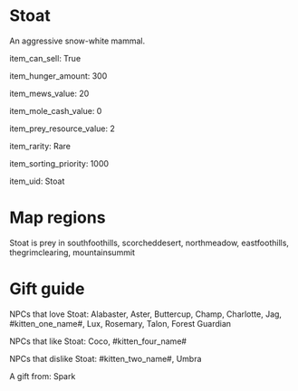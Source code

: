 # Stoat

An aggressive snow-white mammal.

item_can_sell: True

item_hunger_amount: 300

item_mews_value: 20

item_mole_cash_value: 0

item_prey_resource_value: 2

item_rarity: Rare

item_sorting_priority: 1000

item_uid: Stoat

# Map regions

Stoat is prey in southfoothills, scorcheddesert, northmeadow, eastfoothills, thegrimclearing, mountainsummit

# Gift guide

NPCs that love Stoat: Alabaster, Aster, Buttercup, Champ, Charlotte, Jag, #kitten_one_name#, Lux, Rosemary, Talon, Forest Guardian

NPCs that like Stoat: Coco, #kitten_four_name#

NPCs that dislike Stoat: #kitten_two_name#, Umbra

A gift from: Spark